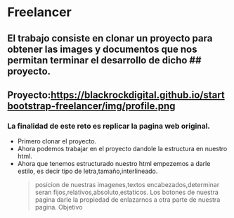 # Freelancer

## El trabajo consiste en clonar un proyecto para obtener las images y documentos que nos permitan terminar el desarrollo de dicho ## proyecto.


## Proyecto:https://blackrockdigital.github.io/startbootstrap-freelancer/img/profile.png

### La finalidad de este reto es replicar la pagina web original.
* Primero clonar el proyecto.
* Ahora podemos trabajar en el proyecto dandole la estructura en nuestro html.
* Ahora que tenemos estructurado nuestro html empezemos a darle estilo, es decir tipo de letra,tamaño,interlineado.
  >posicion de nuestras imagenes,textos encabezados,determinar seran fijos,relativos,absoluto,estaticos.
  >Los botones de nuestra pagina darle la propiedad de enlazarnos a otra parte de nuestra pagina.
Objetivo

